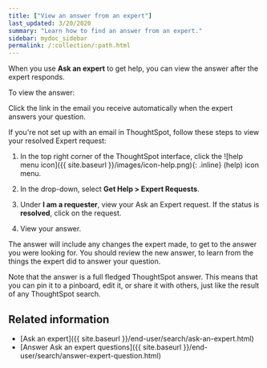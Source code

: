 ```yaml
---
title: ["View an answer from an expert"]
last_updated: 3/20/2020
summary: "Learn how to find an answer from an expert."
sidebar: mydoc_sidebar
permalink: /:collection/:path.html
---
```


When you use **Ask an expert** to get help, you can view the answer after the expert responds.

To view the answer:

Click the link in the email you receive automatically when the expert answers your question.

If you're not set up with an email in ThoughtSpot, follow these steps to view your resolved Expert request:

1. In the top right corner of the ThoughtSpot interface, click the ![help menu icon]({{ site.baseurl }}/images/icon-help.png){: .inline} (help) icon menu.

2. In the drop-down, select **Get Help > Expert Requests**.

3. Under **I am a requester**, view your Ask an Expert request. If the status is **resolved**, click on the request.

3. View your answer.

The answer will include any changes the expert made, to get to the answer you were looking for. You should review the new answer, to learn from the things the expert did to answer your question.

Note that the answer is a full fledged ThoughtSpot answer. This means that you can pin it to a pinboard, edit it, or share it with others, just like the result of any ThoughtSpot search.

## Related information

-   [Ask an expert]({{ site.baseurl }}/end-user/search/ask-an-expert.html)
-   [Answer Ask an expert questions]({{ site.baseurl }}/end-user/search/answer-expert-question.html)
